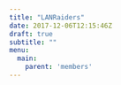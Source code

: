 ```yaml
---
title: "LANRaiders"
date: 2017-12-06T12:15:46Z
draft: true
subtitle: ""
menu:
  main:
    parent: 'members'
---
```


